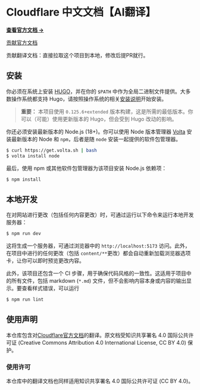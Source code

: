 # Cloudflare 中文文档【AI翻译】

**[查看官方文档 →](https://developers.cloudflare.com/)**

[贡献官方文档](https://github.com/cloudflare/cloudflare-docs/blob/production/CONTRIBUTING.md)

贡献翻译文档：直接拉取这个项目到本地，修改后提PR就行。

## 安装

你必须在系统上安装 [HUGO](https://gohugo.io)，并在你的 `$PATH` 中作为全局二进制文件提供。大多数操作系统都支持 Hugo，请按照操作系统的相关[安装说明](https://gohugo.io/installation/)开始安装。

> **重要：** 本项目使用 `0.125.6+extended` 版本构建，这是所需的最低版本。你可以（可能）使用更新版本的 Hugo，但会受到 Hugo 改动的影响。

你还必须安装最新版本的 Node.js (18+)。你可以使用 Node 版本管理器 [Volta](https://github.com/volta-cli/volta) 安装最新版本的 Node 和 `npm`，后者是随 `node` 安装一起提供的软件包管理器。

```sh
$ curl https://get.volta.sh | bash
$ volta install node
```

最后，使用 npm 或其他软件包管理器为该项目安装 Node.js 依赖项：

```sh
$ npm install
```

## 本地开发

在对网站进行更改（包括任何内容更改）时，可通过运行以下命令来运行本地开发服务器：

```sh
$ npm run dev
```

这将生成一个服务器，可通过浏览器中的 `http://localhost:5173` 访问。此外，在项目中进行的任何更改（包括 `content/**`更改）都会自动重新加载浏览器选项卡，让你可以即时预览更改内容。

此外，该项目还包含一个 CI 步骤，用于确保代码风格的一致性。这适用于项目中的所有文件，包括 markdown (`*.md`) 文件，但不会影响内容本身或内容的输出显示。要查看样式错误，可以运行

```sh
$ npm run lint
```

## 使用声明

本仓库包含对[Cloudflare官方文档](https://github.com/cloudflare/cloudflare-docs)的翻译。原文档受知识共享署名 4.0 国际公共许可证 (Creative Commons Attribution 4.0 International License, CC BY 4.0) 保护。

### 使用许可
本仓库中的翻译文档也同样适用知识共享署名 4.0 国际公共许可证 (CC BY 4.0)。

